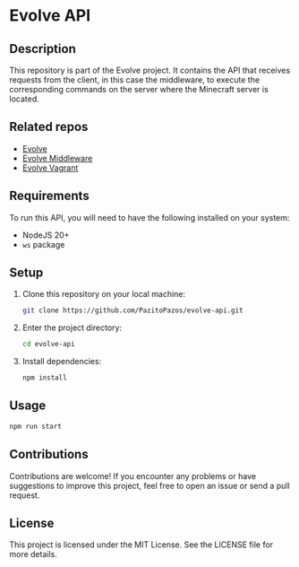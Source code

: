 # Evolve API

## Description

This repository is part of the Evolve project. It contains the API that receives requests from the client, in this case the middleware, to execute the corresponding commands on the server where the Minecraft server is located.

## Related repos
 - [Evolve](https://github.com/PazitoPazos/evolve)
 - [Evolve Middleware](https://github.com/PazitoPazos/evolve-middleware)
 - [Evolve Vagrant](https://github.com/PazitoPazos/evolve-vagrant)

## Requirements

To run this API, you will need to have the following installed on your system:

- NodeJS 20+
- `ws` package

## Setup

1. Clone this repository on your local machine:

    ```bash
    git clone https://github.com/PazitoPazos/evolve-api.git
    ```

2. Enter the project directory:

    ```bash
    cd evolve-api
    ```

3. Install dependencies:

    ```bash
    npm install
    ```

## Usage

```bash
npm run start
```

## Contributions
Contributions are welcome! If you encounter any problems or have suggestions to improve this project, feel free to open an issue or send a pull request.

## License
This project is licensed under the MIT License. See the LICENSE file for more details.
